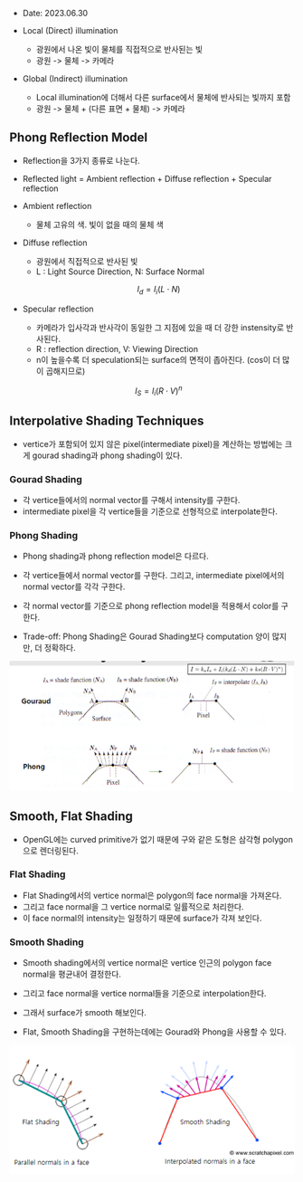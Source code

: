 * Date: 2023.06.30

* Local (Direct) illumination
  * 광원에서 나온 빛이 물체를 직접적으로 반사된는 빛
  * 광원 -> 물체 -> 카메라
  
* Global (Indirect) illumination
  * Local illumination에 더해서 다른 surface에서 물체에 반사되는 빛까지 포함
  * 광원 -> 물체 + (다른 표면 + 물체) -> 카메라 

## Phong Reflection Model
* Reflection을 3가지 종류로 나눈다.
* Reflected light = Ambient reflection + Diffuse reflection + Specular reflection
* Ambient reflection
  *  물체 고유의 색. 빛이 없을 때의 물체 색
* Diffuse reflection
  * 광원에서 직접적으로 반사된 빛
  * L : Light Source Direction, N: Surface Normal
  
  $$ I_{d} = I_{i} (L \cdot N) $$
  
* Specular reflection
  * 카메라가 입사각과 반사각이 동일한 그 지점에 있을 때 더 강한 instensity로 반사된다.
  * R : reflection direction, V: Viewing Direction
  * n이 높을수록 더 speculation되는 surface의 면적이 좁아진다. (cos이 더 많이 곱해지므로)
  
  $$ I_{S} = I_{i} (R \cdot V)^n $$

## Interpolative Shading Techniques
* vertice가 포함되어 있지 않은 pixel(intermediate pixel)을 계산하는 방법에는 크게 gourad shading과 phong shading이 있다. 
  
### Gourad Shading
  * 각 vertice들에서의 normal vector를 구해서 intensity를 구한다.
  * intermediate pixel을 각 vertice들을 기준으로 선형적으로 interpolate한다.
  
### Phong Shading
  * Phong shading과 phong reflection model은 다르다.
  * 각 vertice들에서 normal vector를 구한다. 그리고, intermediate pixel에서의 normal vector를 각각 구한다.
  * 각 normal vector를 기준으로 phong reflection model을 적용해서 color를 구한다.


* Trade-off: Phong Shading은 Gourad Shading보다 computation 양이 많지만, 더 정확하다. 

![Shading](shading.png)

## Smooth, Flat Shading
* OpenGL에는 curved primitive가 없기 때문에 구와 같은 도형은 삼각형 polygon으로 렌더링된다.

### Flat Shading
  * Flat Shading에서의 vertice normal은 polygon의 face normal을 가져온다. 
  * 그리고 face normal을 그 vertice normal로 일률적으로 처리한다.
  * 이 face normal의 intensity는 일정하기 때문에 surface가 각져 보인다.
  
### Smooth Shading
  * Smooth shading에서의 vertice normal은 vertice 인근의 polygon face normal을 평균내어 결정한다.
  * 그리고 face normal을 vertice normal들을 기준으로 interpolation한다. 
  * 그래서 surface가 smooth 해보인다.


* Flat, Smooth Shading을 구현하는데에는 Gourad와 Phong을 사용할 수 있다.

![Flat Smooth](flat-smooth.png)

